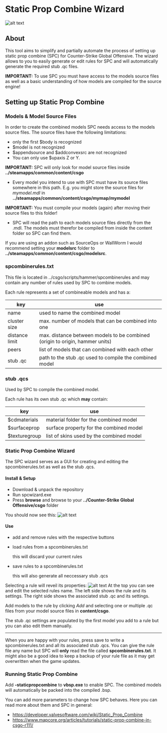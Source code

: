 Static Prop Combine Wizard
=====

![alt text](https://i.imgur.com/PpVHFNj.png "UI")

## About
This tool aims to simplify and partially automate the process of setting up static prop combine (SPC) for Counter-Strike Global Offensive.
The wizard allows to you to easily generate or edit rules for SPC and will automatically generate the required stub .qc files.
 
**IMPORTANT:** To use SPC you must have access to the models source files as well as a basic understanding of how models are compiled for the source engine!

## Setting up Static Prop Combine
### Models & Model Source Files
In order to create the combined models SPC needs access to the models source files. The source files have the following limitations:
* only the first $body is recognized
* $model is not recognized
* $appendsource and $addconvexsrc are not recognized
* You can only use $upaxis Z or Y.

**IMPORTANT:** SPC will only look for model source files inside **../steamapps/common/content/csgo**

* Every model you intend to use with SPC must have its source files somewhere in this path.
E.g. you might store the source files for *mymodel.mdl* in **../steamapps/common/content/csgo/mymap/mymodel**

**IMPORTANT:** You must compile your models (again) after moving their source files to this folder!

* SPC will read the path to each models source files directly from the .mdl. The models must therefor be compiled from inside the content folder so SPC can find them.

If you are using an addon such as SourceOps or WallWorm I would recommend setting your **modelsrc** folder to **../steamapps/common/content/csgo/modelsrc**.

### spcombinerules.txt
This file is located in ../csgo/scripts/hammer/spcombinerules and may contain any number of rules used by SPC to combine models.

Each rule represents a set of combineable models and has a:

key | use
--- | ---
name | used to name the combined model
cluster size | max. number of models that can be combined into one
distance limit | max. distance between models to be combined (origin to origin, hammer units)
peers | list of models that can combined with each other
stub .qc| path to the stub .qc used to compile the combined model

### stub .qcs
Used by SPC to compile the combined model.

Each rule has its own stub .qc which **may** contain:

key | use
--- | ---
$cdmaterials | material folder for the combined model
$surfaceprop | surface property for the combined model
$texturegroup | list of skins used by the combined model

### Static Prop Combine Wizard
The SPC wizard serves as a GUI for creating and editing the spcombinerules.txt as well as the stub .qcs.

#### Install & Setup
* Download & unpack the repository
* Run spcwizard.exe
* Press **browse** and browse to your **../Counter-Strike Global Offensive/csgo** folder

You should now see this:
![alt text](https://i.imgur.com/bK3tCTF.png "UI")

#### Use
* add and remove rules with the respective buttons
* load rules from a spcombinerules.txt

   this will discard your current rules
* save rules to a spcombinerules.txt

   this will also generate all neccessary stub .qcs

Selecting a rule will reveil its properties:
![alt text](https://i.imgur.com/iqWZ9HH.png "UI")
At the top you can see and edit the selected rules name.
The left side shows the rule and its settings. The right side shows the associated stub .qc and its settings.

Add models to the rule by clicking *Add* and selecting one or multiple .qc files from your model source files in **content/csgo**.

The stub .qc settings are populated by the first model you add to a rule but you can also edit them manually.

---

When you are happy with your rules, press save to write a spcombinerules.txt and all its associated stub .qcs.
You can give the rule file any name but SPC will **only** read the file called **spcombinerules.txt**.
It might also be a good idea to keep a backup of your rule file as it may get overwritten when the game updates.

### Running Static Prop Combine
Add **-staticpropcombine** to **vbsp.exe** to enable SPC. The combined models will automatically be packed into the compiled .bsp.

You can add more parameters to change how SPC behaves. Here you can read more about them and SPC in general:
* https://developer.valvesoftware.com/wiki/Static_Prop_Combine
* https://www.mapcore.org/articles/tutorials/static-prop-combine-in-csgo-r111/
